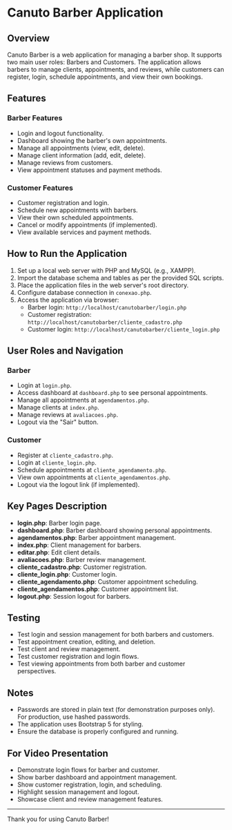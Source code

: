 # Canuto Barber Application

## Overview
Canuto Barber is a web application for managing a barber shop. It supports two main user roles: Barbers and Customers. The application allows barbers to manage clients, appointments, and reviews, while customers can register, login, schedule appointments, and view their own bookings.

## Features

### Barber Features
- Login and logout functionality.
- Dashboard showing the barber's own appointments.
- Manage all appointments (view, edit, delete).
- Manage client information (add, edit, delete).
- Manage reviews from customers.
- View appointment statuses and payment methods.

### Customer Features
- Customer registration and login.
- Schedule new appointments with barbers.
- View their own scheduled appointments.
- Cancel or modify appointments (if implemented).
- View available services and payment methods.

## How to Run the Application
1. Set up a local web server with PHP and MySQL (e.g., XAMPP).
2. Import the database schema and tables as per the provided SQL scripts.
3. Place the application files in the web server's root directory.
4. Configure database connection in `conexao.php`.
5. Access the application via browser:
   - Barber login: `http://localhost/canutobarber/login.php`
   - Customer registration: `http://localhost/canutobarber/cliente_cadastro.php`
   - Customer login: `http://localhost/canutobarber/cliente_login.php`

## User Roles and Navigation

### Barber
- Login at `login.php`.
- Access dashboard at `dashboard.php` to see personal appointments.
- Manage all appointments at `agendamentos.php`.
- Manage clients at `index.php`.
- Manage reviews at `avaliacoes.php`.
- Logout via the "Sair" button.

### Customer
- Register at `cliente_cadastro.php`.
- Login at `cliente_login.php`.
- Schedule appointments at `cliente_agendamento.php`.
- View own appointments at `cliente_agendamentos.php`.
- Logout via the logout link (if implemented).

## Key Pages Description

- **login.php**: Barber login page.
- **dashboard.php**: Barber dashboard showing personal appointments.
- **agendamentos.php**: Barber appointment management.
- **index.php**: Client management for barbers.
- **editar.php**: Edit client details.
- **avaliacoes.php**: Barber review management.
- **cliente_cadastro.php**: Customer registration.
- **cliente_login.php**: Customer login.
- **cliente_agendamento.php**: Customer appointment scheduling.
- **cliente_agendamentos.php**: Customer appointment list.
- **logout.php**: Session logout for barbers.

## Testing
- Test login and session management for both barbers and customers.
- Test appointment creation, editing, and deletion.
- Test client and review management.
- Test customer registration and login flows.
- Test viewing appointments from both barber and customer perspectives.

## Notes
- Passwords are stored in plain text (for demonstration purposes only). For production, use hashed passwords.
- The application uses Bootstrap 5 for styling.
- Ensure the database is properly configured and running.

## For Video Presentation
- Demonstrate login flows for barber and customer.
- Show barber dashboard and appointment management.
- Show customer registration, login, and scheduling.
- Highlight session management and logout.
- Showcase client and review management features.

---

Thank you for using Canuto Barber!
